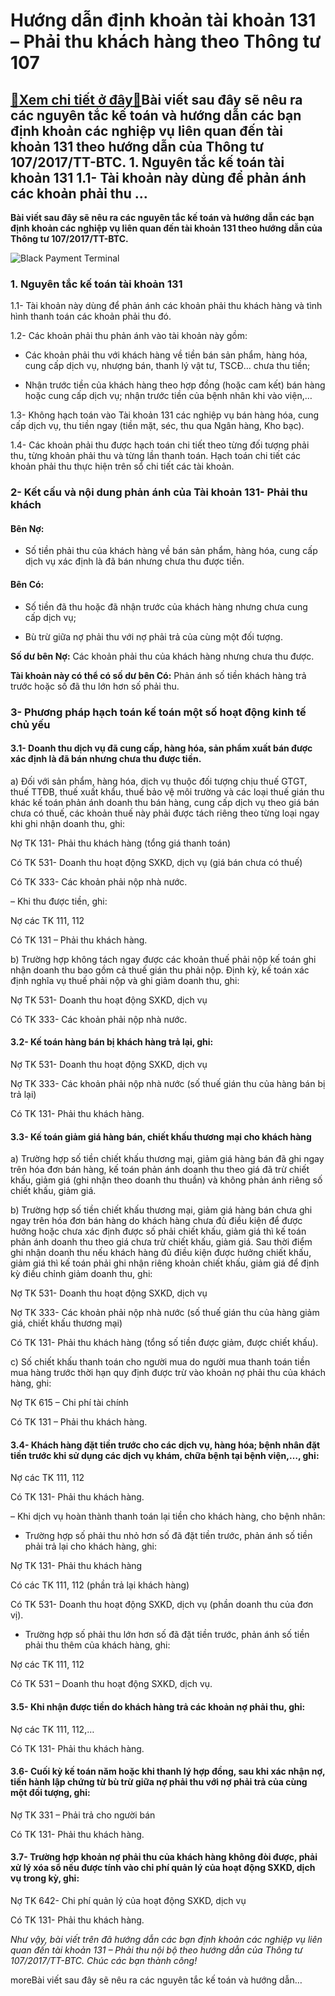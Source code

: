Hướng dẫn định khoản tài khoản 131 – Phải thu khách hàng theo Thông tư 107
==========================================================================

[:gift:Xem chi tiết ở đây:gift:](https://hddtvn.com/huong-dan-dinh-khoan-tai-khoan-131-phai-thu-khach-hang-theo-thong-tu-107/)Bài viết sau đây sẽ nêu ra các nguyên tắc kế toán và hướng dẫn các bạn định khoản các nghiệp vụ liên quan đến tài khoản 131 theo hướng dẫn của Thông tư 107/2017/TT-BTC. 1. Nguyên tắc kế toán tài khoản 131 1.1- Tài khoản này dùng để phản ánh các khoản phải thu …
---------------------------------------------------------------------------------------------------------------------------------------------------------------------------------------------------------------------------------------------------------------------

**Bài viết sau đây sẽ nêu ra các nguyên tắc kế toán và hướng dẫn các bạn định khoản các nghiệp vụ liên quan đến tài khoản 131 theo hướng dẫn của Thông tư 107/2017/TT-BTC.**


![Black Payment Terminal](https://hddtvn.com/wp-content/uploads/2021/01/pexels-photo-2988232-1-scaled.jpeg)


### 1. Nguyên tắc kế toán tài khoản 131


1.1- Tài khoản này dùng để phản ánh các khoản phải thu khách hàng và tình hình thanh toán các khoản phải thu đó.


1.2- Các khoản phải thu phản ánh vào tài khoản này gồm:




* Các khoản phải thu với khách hàng về tiền bán sản phẩm, hàng hóa, cung cấp dịch vụ, nhượng bán, thanh lý vật tư, TSCĐ… chưa thu tiền;

* Nhận trước tiền của khách hàng theo hợp đồng (hoặc cam kết) bán hàng hoặc cung cấp dịch vụ; nhận trước tiền của bệnh nhân khi vào viện,…



1.3- Không hạch toán vào Tài khoản 131 các nghiệp vụ bán hàng hóa, cung cấp dịch vụ, thu tiền ngay (tiền mặt, séc, thu qua Ngân hàng, Kho bạc).


1.4- Các khoản phải thu được hạch toán chi tiết theo từng đối tượng phải thu, từng khoản phải thu và từng lần thanh toán. Hạch toán chi tiết các khoản phải thu thực hiện trên sổ chi tiết các tài khoản.


### 2- Kết cấu và nội dung phản ánh của Tài khoản 131- Phải thu khách


#### Bên Nợ:




* Số tiền phải thu của khách hàng về bán sản phẩm, hàng hóa, cung cấp dịch vụ xác định là đã bán nhưng chưa thu được tiền.



#### Bên Có:




* Số tiền đã thu hoặc đã nhận trước của khách hàng nhưng chưa cung cấp dịch vụ;

* Bù trừ giữa nợ phải thu với nợ phải trả của cùng một đối tượng.



**Số dư bên Nợ:** Các khoản phải thu của khách hàng nhưng chưa thu được.


**Tài khoản này có thể có số dư bên Có:** Phản ánh số tiền khách hàng trả trước hoặc số đã thu lớn hơn số phải thu.


### 3- Phương pháp hạch toán kế toán một số hoạt động kinh tế chủ yếu


#### 3.1- Doanh thu dịch vụ đã cung cấp, hàng hóa, sản phẩm xuất bán được xác định là đã bán nhưng chưa thu được tiền.


a) Đối với sản phẩm, hàng hóa, dịch vụ thuộc đối tượng chịu thuế GTGT, thuế TTĐB, thuế xuất khẩu, thuế bảo vệ môi trường và các loại thuế gián thu khác kế toán phản ánh doanh thu bán hàng, cung cấp dịch vụ theo giá bán chưa có thuế, các khoản thuế này phải được tách riêng theo từng loại ngay khi ghi nhận doanh thu, ghi:


Nợ TK 131- Phải thu khách hàng (tổng giá thanh toán)


Có TK 531- Doanh thu hoạt động SXKD, dịch vụ (giá bán chưa có thuế)


Có TK 333- Các khoản phải nộp nhà nước.


– Khi thu được tiền, ghi:


Nợ các TK 111, 112


Có TK 131 – Phải thu khách hàng.


b) Trường hợp không tách ngay được các khoản thuế phải nộp kế toán ghi nhận doanh thu bao gồm cả thuế gián thu phải nộp. Định kỳ, kế toán xác định nghĩa vụ thuế phải nộp và ghi giảm doanh thu, ghi:


Nợ TK 531- Doanh thu hoạt động SXKD, dịch vụ


Có TK 333- Các khoản phải nộp nhà nước.


#### 3.2- Kế toán hàng bán bị khách hàng trả lại, ghi:


Nợ TK 531- Doanh thu hoạt động SXKD, dịch vụ


Nợ TK 333- Các khoản phải nộp nhà nước (số thuế gián thu của hàng bán bị trả lại)


Có TK 131- Phải thu khách hàng.


#### 3.3- Kế toán giảm giá hàng bán, chiết khấu thương mại cho khách hàng


a) Trường hợp số tiền chiết khấu thương mại, giảm giá hàng bán đã ghi ngay trên hóa đơn bán hàng, kế toán phản ánh doanh thu theo giá đã trừ chiết khấu, giảm giá (ghi nhận theo doanh thu thuần) và không phản ánh riêng số chiết khấu, giảm giá.


b) Trường hợp số tiền chiết khấu thương mại, giảm giá hàng bán chưa ghi ngay trên hóa đơn bán hàng do khách hàng chưa đủ điều kiện để được hưởng hoặc chưa xác định được số phải chiết khấu, giảm giá thì kế toán phản ánh doanh thu theo giá chưa trừ chiết khấu, giảm giá. Sau thời điểm ghi nhận doanh thu nếu khách hàng đủ điều kiện được hưởng chiết khấu, giảm giá thì kế toán phải ghi nhận riêng khoản chiết khấu, giảm giá để định kỳ điều chỉnh giảm doanh thu, ghi:


Nợ TK 531- Doanh thu hoạt động SXKD, dịch vụ


Nợ TK 333- Các khoản phải nộp nhà nước (số thuế gián thu của hàng giảm giá, chiết khấu thương mại)


Có TK 131- Phải thu khách hàng (tổng số tiền được giảm, được chiết khấu).


c) Số chiết khấu thanh toán cho người mua do người mua thanh toán tiền mua hàng trước thời hạn quy định được trừ vào khoản nợ phải thu của khách hàng, ghi:


Nợ TK 615 – Chi phí tài chính


Có TK 131 – Phải thu khách hàng.


#### 3.4- Khách hàng đặt tiền trước cho các dịch vụ, hàng hóa; bệnh nhân đặt tiền trước khi sử dụng các dịch vụ khám, chữa bệnh tại bệnh viện,…, ghi:


Nợ các TK 111, 112


Có TK 131- Phải thu khách hàng.


– Khi dịch vụ hoàn thành thanh toán lại tiền cho khách hàng, cho bệnh nhân:


+ Trường hợp số phải thu nhỏ hơn số đã đặt tiền trước, phản ánh số tiền phải trả lại cho khách hàng, ghi:


Nợ TK 131- Phải thu khách hàng


Có các TK 111, 112 (phần trả lại khách hàng)


Có TK 531- Doanh thu hoạt động SXKD, dịch vụ (phần doanh thu của đơn vị).


+ Trường hợp số phải thu lớn hơn số đã đặt tiền trước, phản ánh số tiền phải thu thêm của khách hàng, ghi:


Nợ các TK 111, 112


Có TK 531 – Doanh thu hoạt động SXKD, dịch vụ.


#### 3.5- Khi nhận được tiền do khách hàng trả các khoản nợ phải thu, ghi:


Nợ các TK 111, 112,…


Có TK 131- Phải thu khách hàng.


#### 3.6- Cuối kỳ kế toán năm hoặc khi thanh lý hợp đồng, sau khi xác nhận nợ, tiến hành lập chứng từ bù trừ giữa nợ phải thu với nợ phải trả của cùng một đối tượng, ghi:


Nợ TK 331 – Phải trả cho người bán


Có TK 131- Phải thu khách hàng.


#### 3.7- Trường hợp khoản nợ phải thu của khách hàng không đòi được, phải xử lý xóa sổ nếu được tính vào chi phí quản lý của hoạt động SXKD, dịch vụ trong kỳ, ghi:


Nợ TK 642- Chi phí quản lý của hoạt động SXKD, dịch vụ


Có TK 131- Phải thu khách hàng.


*Như vậy, bài viết trên đã hướng dẫn các bạn định khoản các nghiệp vụ liên quan đến tài khoản 131 – Phải thu nội bộ theo hướng dẫn của Thông tư 107/2017/TT-BTC. Chúc các bạn thành công!*


moreBài viết sau đây sẽ nêu ra các nguyên tắc kế toán và hướng dẫn…

